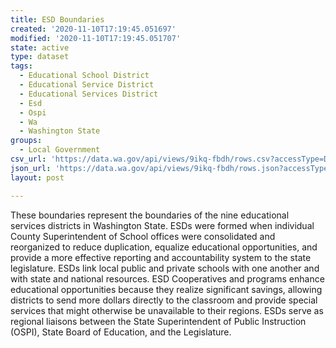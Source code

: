 ```yaml
---
title: ESD Boundaries
created: '2020-11-10T17:19:45.051697'
modified: '2020-11-10T17:19:45.051707'
state: active
type: dataset
tags:
  - Educational School District
  - Educational Service District
  - Educational Services District
  - Esd
  - Ospi
  - Wa
  - Washington State
groups:
  - Local Government
csv_url: 'https://data.wa.gov/api/views/9ikq-fbdh/rows.csv?accessType=DOWNLOAD'
json_url: 'https://data.wa.gov/api/views/9ikq-fbdh/rows.json?accessType=DOWNLOAD'
layout: post

---
```

These boundaries represent the boundaries of the nine educational services districts in Washington State. ESDs were formed when individual County Superintendent of School offices were consolidated and reorganized to reduce duplication, equalize educational opportunities, and provide a more effective reporting and accountability system to the state legislature. ESDs link local public and private schools with one another and with state and national resources. ESD Cooperatives and programs enhance educational opportunities because they realize significant savings, allowing districts to send more dollars directly to the classroom and provide special services that might otherwise be unavailable to their regions. ESDs serve as regional liaisons between the State Superintendent of Public Instruction (OSPI), State Board of Education, and the Legislature.
